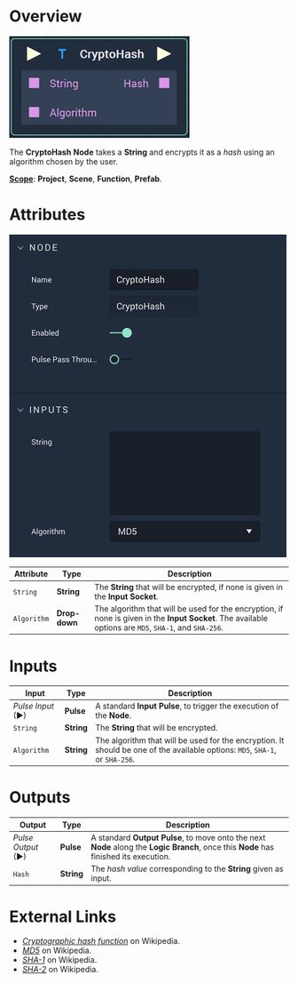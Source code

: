 # Overview

![The CryptoHash Node.](../../.gitbook/assets/cryptohashnode.png)

The **CryptoHash** **Node** takes a **String** and encrypts it as a _hash_ using an algorithm chosen by the user.

[**Scope**](../overview.md#scopes): **Project**, **Scene**, **Function**, **Prefab**.

# Attributes

![The CryptoHash Node Attributes.](../../.gitbook/assets/cryptohashattributes.png)

|Attribute|Type|Description|
|---|---|---|
| `String` | **String** | The **String** that will be encrypted, if none is given in the **Input Socket**. |
| `Algorithm` | **Drop-down** | The algorithm that will be used for the encryption, if none is given in the **Input Socket**. The available options are `MD5`, `SHA-1`, and `SHA-256`. |

# Inputs

|Input|Type|Description|
|---|---|---|
|*Pulse Input* (►)|**Pulse**|A standard **Input Pulse**, to trigger the execution of the **Node**.|
| `String` | **String** | The **String** that will be encrypted. |
| `Algorithm` | **String** | The algorithm that will be used for the encryption. It should be one of the available options: `MD5`, `SHA-1`, or `SHA-256`. |

# Outputs

|Output|Type|Description|
|---|---|---|
|*Pulse Output* (►)|**Pulse**|A standard **Output Pulse**, to move onto the next **Node** along the **Logic Branch**, once this **Node** has finished its execution.|
| `Hash` | **String** | The _hash value_ corresponding to the **String** given as input. |


# External Links

* [_Cryptographic hash function_](https://en.wikipedia.org/wiki/Cryptographic_hash_function) on Wikipedia.
* [_MD5_](https://en.wikipedia.org/wiki/MD5) on Wikipedia.
* [_SHA-1_](https://en.wikipedia.org/wiki/SHA-1) on Wikipedia.
* [_SHA-2_](https://en.wikipedia.org/wiki/SHA-2) on Wikipedia.